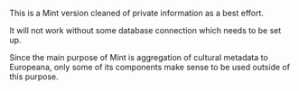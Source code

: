 This is a Mint version cleaned of private information as a best effort.

It will not work without some database connection which needs to be set up.

Since the main purpose of Mint is aggregation of cultural metadata to Europeana,
only some of its components make sense to be used outside of this purpose.

